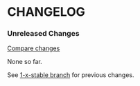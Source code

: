 # CHANGELOG

### Unreleased Changes

[Compare changes](http://github.com/codevise/state_machine_job/compare/1-x-stable...master)

None so far.

See
[1-x-stable branch](http://github.com/codevise/state_machine_job/blob/1-x-stable/CHANGELOG.md)
for previous changes.
